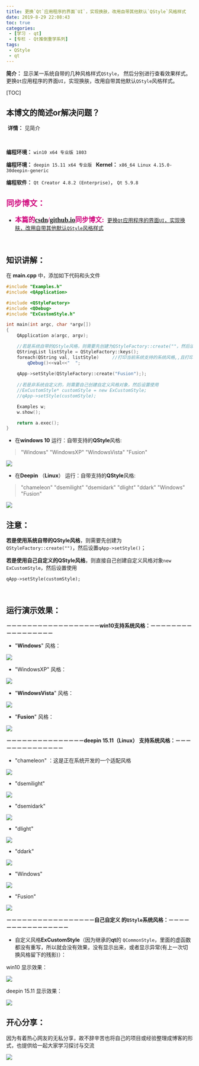 ```yaml
---
title: 更换`Qt`应用程序的界面`UI`，实现换肤，改用自带其他默认`QStyle`风格样式
date: 2019-8-29 22:08:43
toc: true
categories: 
 - [学习 - qt]
 - [专栏 - Qt推倒重学系列] 
tags: 
 - QStyle
 - qt
---
```


**简介：**  显示某一系统自带的几种风格样式`QStyle`， 然后分别进行查看效果样式。更换`Qt`应用程序的界面`UI`，实现换肤，改用自带其他默认`QStyle`风格样式。

<!-- more -->

[TOC]

## 本博文的简述or解决问题？

​		**详情：**  见简介

<br>

**编程环境：**  `win10 x64 专业版 1803`  

**编程环境：**  `deepin 15.11 x64 专业版 `    **Kernel：**  `x86_64 Linux 4.15.0-30deepin-generic`

**编程软件：**  `Qt Creator 4.8.2 (Enterprise)`， `Qt 5.9.8`

## <font color=#D0087E  face="幼圆">同步博文：</font>

- <font color=#D0087E  size=4 face="幼圆">**本篇的[csdn](https://blog.csdn.net/qq_33154343)/[github.io](https://touwoyimuli.github.io/)同步博文:** </font> [更换`Qt`应用程序的界面`UI`，实现换肤，改用自带其他默认`QStyle`风格样式](https://blog.csdn.net/qq_33154343/article/details/100148552)

<br>

## 知识讲解：

在 **main.cpp** 中，添加如下代码和头文件

```cpp
#include "Examples.h"
#include <QApplication>

#include <QStyleFactory>
#include <QDebug>
#include "ExCustomStyle.h"

int main(int argc, char *argv[])
{
    QApplication a(argc, argv);

    //若是系统自带的QStyle风格，则需要先创建为QStyleFactory::create(""，然后设置qApp->setStyle()
    QStringList listStyle = QStyleFactory::keys();
    foreach(QString val, listStyle)     //打印当前系统支持的系统风格,,且打印出来
        qDebug()<<val<<"  ";
    
    qApp->setStyle(QStyleFactory::create("Fusion"););
    
    //若是非系统自定义的，则需要自己创建自定义风格对象，然后设置使用
    //ExCustomStyle* customStyle = new ExCustomStyle;
    //qApp->setStyle(customStyle);

    Examples w;
    w.show();

    return a.exec();
}
```



- 在**windows 10** 运行：自带支持的**QStyle**风格:

> "Windows"    "WindowsXP"   "WindowsVista"    "Fusion"

<img src="https://raw.githubusercontent.com/touwoyimuli/FigureBed/master/img/20190829222611.png"/>



- 在**Deepin** （**Linux**） 运行：自带支持的**QStyle**风格:

> "chameleon"  "dsemilight"  "dsemidark"  "dlight"  "ddark"  "Windows"  "Fusion"

<img src="https://raw.githubusercontent.com/touwoyimuli/FigureBed/master/img/20190831225954.jpg"/>

<br>

## 注意：

**若是使用系统自带的QStyle风格**，则需要先创建为`QStyleFactory::create("")`，然后设置`qApp->setStyle()`；

**若是使用自己自定义的QStyle风格**，则直接自己创建自定义风格对象`new  ExCustomStyle`，然后设置使用

`qApp->setStyle(customStyle);`

<br>

## 运行演示效果：

**－－－－－－－－－－－－－－－－－－win10支持系统风格：－－－－－－－－－－－－－－－－－**

- "**Windows**" 风格：

<img src="https://raw.githubusercontent.com/touwoyimuli/FigureBed/master/img/20190829223625.jpg"/>

- "WindowsXP" 风格：

<img src="https://raw.githubusercontent.com/touwoyimuli/FigureBed/master/img/20190829223636.jpg"/>

-  "**WindowsVista**" 风格：

<img src="https://raw.githubusercontent.com/touwoyimuli/FigureBed/master/img/20190829223651.jpg"/>

- "**Fusion**"  风格：

<img src="https://raw.githubusercontent.com/touwoyimuli/FigureBed/master/img/20190829223700.jpg"/>



**－－－－－－－－－－－－－－－deepin 15.11（Linux） 支持系统风格：－－－－－－－－－－－－－－**

- "chameleon"  ：这是正在系统开发的一个适配风格

<img src="https://raw.githubusercontent.com/touwoyimuli/FigureBed/master/img/20190831230638.jpg"/>

- "dsemilight" 

<img src="https://raw.githubusercontent.com/touwoyimuli/FigureBed/master/img/20190831230512.jpg"/>

-  "dsemidark"  

<img src="https://raw.githubusercontent.com/touwoyimuli/FigureBed/master/img/20190831230449.jpg"/>

- "dlight"  

<img src="https://raw.githubusercontent.com/touwoyimuli/FigureBed/master/img/20190831230437.jpg"/>

- "ddark" 

<img src="https://raw.githubusercontent.com/touwoyimuli/FigureBed/master/img/20190831230418.jpg"/>

-  "Windows"  

<img src="https://raw.githubusercontent.com/touwoyimuli/FigureBed/master/img/20190831230334.jpg"/>

- "Fusion"

<img src="https://raw.githubusercontent.com/touwoyimuli/FigureBed/master/img/20190831230355.jpg"/>

**－－－－－－－－－－－－－－－－－自己自定义 的`QStyle`系统风格：－－－－－－－－－－－－－－－－**

- 自定义风格**ExCustomStyle**（因为继承的**qt**的 `QCommonStyle`，里面的虚函数都没有重写，所以就会没有效果，没有显示出来，或者显示异常(有上一次切换风格留下的残影)）：

win10 显示效果：

<img src="https://raw.githubusercontent.com/touwoyimuli/FigureBed/master/img/20190829223710.jpg"/>

deepin 15.11 显示效果：

<img src="https://raw.githubusercontent.com/touwoyimuli/FigureBed/master/img/20190831230701.jpg"/>

<br>

## 开心分享：

因为有着热心网友的无私分享，故不辞辛苦也将自己的项目或经验整理成博客的形式，也提供给一起大家学习探讨与交流 

<img src="https://raw.githubusercontent.com/touwoyimuli/FigureBed/master/img/20190829225308.jpg"/>



